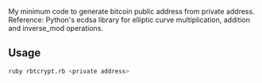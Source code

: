 


My minimum code to generate bitcoin public address from private address.
Reference: Python's ecdsa library for elliptic curve multiplication, addition and inverse_mod operations.


Usage
--------------

```sh
ruby rbtcrypt.rb <private address>
```




